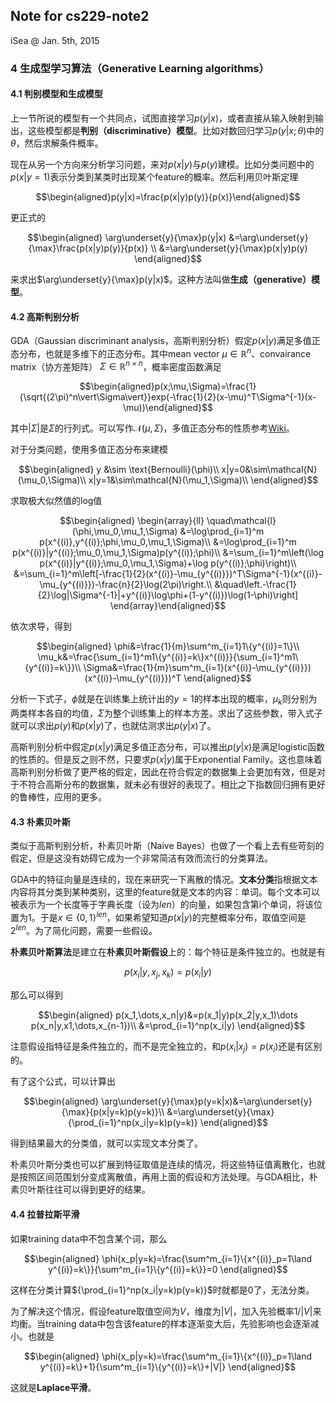 ## Note for cs229-note2

iSea @ Jan. 5th, 2015

### 4 生成型学习算法（Generative Learning algorithms）

#### 4.1 判别模型和生成模型

上一节所说的模型有一个共同点，试图直接学习$p(y|x)$，或者直接从输入映射到输出，这些模型都是**判别（discriminative）模型**。比如对数回归学习$p(y|x;\theta)$中的$\theta$，然后求解条件概率。

现在从另一个方向来分析学习问题，来对$p(x|y)$与$p(y)$建模。比如分类问题中的$p(x|y=1)$表示分类到某类时出现某个feature的概率。然后利用贝叶斯定理

$$\begin{aligned}p(y|x)=\frac{p(x|y)p(y)}{p(x)}\end{aligned}$$

更正式的

$$\begin{aligned}
\arg\underset{y}{\max}p(y|x)
&=\arg\underset{y}{\max}\frac{p(x|y)p(y)}{p(x)} \\
&=\arg\underset{y}{\max}p(x|y)p(y)
\end{aligned}$$

来求出$\arg\underset{y}{\max}p(y|x)$。这种方法叫做**生成（generative）模型**。

#### 4.2 高斯判别分析

GDA（Gaussian discriminant analysis，高斯判别分析）假定$p(x|y)$满足多值正态分布，也就是多维下的正态分布。其中mean vector $\mu\in\mathbb{R}^n$、convairance matrix（协方差矩阵） $\Sigma\in\mathbb{R}^{n\times n}$，概率密度函数满足

$$\begin{aligned}p(x;\mu,\Sigma)=\frac{1}{\sqrt{(2\pi)^n\vert\Sigma\vert}}exp(-\frac{1}{2}(x-\mu)^T\Sigma^{-1}(x-\mu))\end{aligned}$$

其中$\vert\Sigma\vert$是$\Sigma$的行列式。可以写作$\mathcal{N}(\mu,\Sigma)$，多值正态分布的性质参考[Wiki](http://en.wikipedia.org/wiki/Multivariate_normal_distribution)。

对于分类问题，使用多值正态分布来建模

$$\begin{aligned}
y &\sim \text{Bernoulli}(\phi)\\
x|y=0&\sim\mathcal{N}(\mu_0,\Sigma)\\
x|y=1&\sim\mathcal{N}(\mu_1,\Sigma)\\
\end{aligned}$$

求取极大似然值的log值

$$\begin{aligned}
\begin{array}{ll}
\quad\mathcal{l}(\phi,\mu_0,\mu_1,\Sigma)
&=\log\prod_{i=1}^m p(x^{(i)},y^{(i)};\phi,\mu_0,\mu_1,\Sigma)\\
&=\log\prod_{i=1}^m p(x^{(i)}|y^{(i)};\mu_0,\mu_1,\Sigma)p(y^{(i)};\phi)\\
&=\sum_{i=1}^m\left(\log p(x^{(i)}|y^{(i)};\mu_0,\mu_1,\Sigma)+\log p(y^{(i)};\phi)\right)\\
&=\sum_{i=1}^m\left[-\frac{1}{2}(x^{(i)}-\mu_{y^{(i)}})^T\Sigma^{-1}(x^{(i)}-\mu_{y^{(i)}})-\frac{n}{2}\log(2\pi)\right.\\
&\quad\left.-\frac{1}{2}\log|\Sigma^{-1}|+y^{(i)}\log\phi+(1-y^{(i)})\log(1-\phi)\right]
\end{array}\end{aligned}$$

依次求导，得到

$$\begin{aligned}
\phi&=\frac{1}{m}\sum^m_{i=1}1\{y^{(i)}=1\}\\
\mu_k&=\frac{\sum_{i=1}^m1\{y^{(i)}=k\}x^{(i)}}{\sum_{i=1}^m1\{y^{(i)}=k\}}\\
\Sigma&=\frac{1}{m}\sum^m_{i=1}(x^{(i)}-\mu_{y^{(i)}})(x^{(i)}-\mu_{y^{(i)}})^T
\end{aligned}$$

分析一下式子，$\phi$就是在训练集上统计出的$y=1$的样本出现的概率，$\mu_k$则分别为两类样本各自的均值，$\Sigma$为整个训练集上的样本方差。求出了这些参数，带入式子就可以求出$p(y)$和$p(x|y)$了，也就估测求出$p(y|x)$了。

高斯判别分析中假定$p(x|y)$满足多值正态分布，可以推出$p(y|x)$是满足logistic函数的性质的。但是反之则不然，只要求$p(x|y)$属于Exponential Family。这也意味着高斯判别分析做了更严格的假定，因此在符合假定的数据集上会更加有效，但是对于不符合高斯分布的数据集，就未必有很好的表现了。相比之下指数回归拥有更好的鲁棒性，应用的更多。

#### 4.3 朴素贝叶斯

类似于高斯判别分析，朴素贝叶斯（Naive Bayes）也做了一个看上去有些苛刻的假定，但是这没有妨碍它成为一个非常简洁有效而流行的分类算法。

GDA中的特征向量是连续的，现在来研究一下离散的情况。**文本分类**指根据文本内容将其分类到某种类别，这里的feature就是文本的内容：单词。每个文本可以被表示为一个长度等于字典长度（设为$len$）的向量，如果包含第i个单词，将该位置为1。于是$x\in\{0,1\}^{len}$，如果希望知道$p(x|y)$的完整概率分布，取值空间是$2^{len}$。为了简化问题，需要一些假设。

**朴素贝叶斯算法**是建立在**朴素贝叶斯假设**上的：每个特征是条件独立的。也就是有

$$p(x_i|y,x_j,x_k)=p(x_i|y)$$

那么可以得到

$$\begin{aligned}
p(x_1,\dots,x_n|y)&=p(x_1|y)p(x_2|y,x_1)\dots p(x_n|y,x1,\dots,x_{n-1})\\
&=\prod_{i=1}^np(x_i|y)
\end{aligned}$$

注意假设指特征是条件独立的，而不是完全独立的，和$p(x_i|x_j)=p(x_i)$还是有区别的。

有了这个公式，可以计算出

$$\begin{aligned}
\arg\underset{y}{\max}p(y=k|x)&=\arg\underset{y}{\max}{p(x|y=k)p(y=k)}\\
&=\arg\underset{y}{\max}{\prod_{i=1}^np(x_i|y=k)p(y=k)}
\end{aligned}$$

得到结果最大的分类值，就可以实现文本分类了。

朴素贝叶斯分类也可以扩展到特征取值是连续的情况，将这些特征值离散化，也就是按照区间范围划分变成离散值，再用上面的假设和方法处理。与GDA相比，朴素贝叶斯往往可以得到更好的结果。

#### 4.4 拉普拉斯平滑

如果training data中不包含某个词，那么

$$\begin{aligned}
\phi(x_p|y=k)=\frac{\sum^m_{i=1}\{x^{(i)}_p=1\land y^{(i)}=k\}}{\sum^m_{i=1}\{y^{(i)}=k\}}=0
\end{aligned}$$

这样在分类计算${\prod_{i=1}^np(x_i|y=k)p(y=k)}$时就都是0了，无法分类。

为了解决这个情况，假设feature取值空间为$V$，维度为$|V|$，加入先验概率$1/|V|$来均衡。当training data中包含该feature的样本逐渐变大后，先验影响也会逐渐减小。也就是

$$\begin{aligned}
\phi(x_p|y=k)=\frac{\sum^m_{i=1}\{x^{(i)}_p=1\land y^{(i)}=k\}+1}{\sum^m_{i=1}\{y^{(i)}=k\}+|V|}
\end{aligned}$$

这就是**Laplace平滑**。